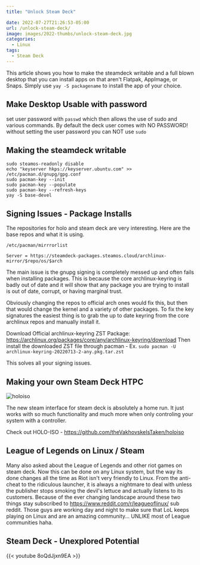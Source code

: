 ```yaml
---
title: "Unlock Steam Deck"

date: 2022-07-27T21:26:53-05:00
url: /unlock-steam-deck/
image: images/2022-thumbs/unlock-steam-deck.jpg
categories:
  - Linux
tags:
  - Steam Deck
---
```

This article shows you how to make the steamdeck writable and a full blown desktop that you can install apps on that aren't Flatpak, AppImage, or Snaps. Simply use `yay -S packagename` to install the app of your choice. 
<!--more-->

## Make Desktop Usable with password 

set user password with `passwd` which then allows the use of sudo and various commands. By default the deck user comes with NO PASSWORD! without setting the user password you can NOT use `sudo`

## Making the steamdeck writable

```
sudo steamos-readonly disable
echo "keyserver hkps://keyserver.ubuntu.com" >> /etc/pacman.d/gnupg/gpg.conf
sudo pacman-key --init
sudo pacman-key --populate
sudo pacman-key --refresh-keys
yay -S base-devel
```

## Signing Issues - Package Installs

The repositories for holo and steam deck are very interesting. Here are the base repos and what it is using.

`/etc/pacman/mirrrorlist`
```
Server = https://steamdeck-packages.steamos.cloud/archlinux-mirror/$repo/os/$arch
```

The main issue is the gnupg signing is completely messed up and often fails when installing packages. This is because the core archlinux-keyring is badly out of date and it will show that any package you are trying to install is out of date, corrupt, or having marginal trust. 

Obviously changing the repos to official arch ones would fix this, but then that would change the kernel and a variety of other packages. To fix the key signatures the easiest thing is to grab the up to date keyring from the core archlinux repos and manually install it. 

Download Official archlinux-keyring ZST Package: <https://archlinux.org/packages/core/any/archlinux-keyring/download>
Then install the downloaded ZST file through pacman - Ex. `sudo pacman -U archlinux-keyring-20220713-2-any.pkg.tar.zst`

This solves all your signing issues. 

## Making your own Steam Deck HTPC

![holoiso](/images/2022/holo.png)

The new steam interface for steam deck is absolutely a home run. It just works with so much functionality and much more when only controling your system with a controller. 

Check out HOLO-ISO - <https://github.com/theVakhovskeIsTaken/holoiso>

## League of Legends on Linux / Steam

Many also asked about the League of Legends and other riot games on steam deck. Now this can be done on any Linux system, but the way its done changes all the time as Riot isn't very friendly to Linux. From the anti-cheat to the ridiculous launcher, it is always a nightmare to deal with unless the publisher stops smoking the devil's lettuce and actually listens to its customers. Because of the ever changing landscape around these two things stay subscribed to <https://www.reddit.com/r/leagueoflinux/> sub reddit. Those guys are working day and night to make sure that LoL keeps playing on Linux and are an amazing community... UNLIKE most of League communities haha. 

## Steam Deck - Unexplored Potential

{{< youtube 8oQdJjxn9EA >}}


